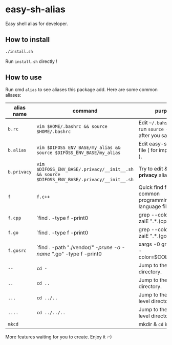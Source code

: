 # easy-sh-alias

Easy shell alias for developer.

## How to install

```bash
./install.sh
```

Run `install.sh`  directly !

## How to use

Run cmd `alias` to see aliases this package add. Here are some common aliases:

| alias name  | command                                                      | purpose                                                      |
| ----------- | ------------------------------------------------------------ | ------------------------------------------------------------ |
| `b.rc`      | `vim $HOME/.bashrc && source $HOME/.bashrc`                  | Edit `~/.bahsrc` and run `source ~/.bashrc` after you save it. |
| `b.alias`   | `vim $DIFOSS_ENV_BASE/my_alias && source $DIFOSS_ENV_BASE/my_alias` | Edit easy-sh-alias file ( for improvement ).                 |
| `b.privacy` | `vim $DIFOSS_ENV_BASE/.privacy/__init__.sh && source $DIFOSS_ENV_BASE/.privacy/__init__.sh` | Try to edit & effective **privacy** aliases file.            |
| `f`         | `f.c++`                                                      | Quick find for my common programming language files ( c++).  |
| `f.cpp`     | `find . -type f -print0 | grep --color=no -zaiE ".*\.(cpp|hpp|c|h|hh|cxx|cc)$"|xargs -0 grep -aHn --color=$COLOR_FLAG` | Quick find for c++ source files.                             |
| `f.go`      | `find . -type f -print0 | grep --color=no -zaiE ".*\.(go)$" | xargs -0 grep -aHn --color=$COLOR_FLAG'` | Quick find for go source files.                              |
| `f.gosrc`   | `find . -path "./vendor/*" -prune -o -name "*.go" -type f -print0 | xargs -0 grep -aHn --color=$COLOR_FLAG` | Quick find for go source files excluse `./vendor` dir.       |
| `--`        | `cd -`                                                       | Jump to the previous directory.                              |
| `..`        | `cd ..`                                                      | Jump to the upper directory.                                 |
| `...`       | `cd ../..`                                                   | Jump to the upper 2 level directory.                         |
| `....`      | `cd ../../..`                                                | Jump to the upper  3 level directory.                        |
| `mkcd`      |                                                              | mkdir & `cd` in it.                                          |

More features waiting for you to create. Enjoy it :-) 

